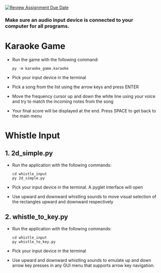 [![Review Assignment Due Date](https://classroom.github.com/assets/deadline-readme-button-22041afd0340ce965d47ae6ef1cefeee28c7c493a6346c4f15d667ab976d596c.svg)](https://classroom.github.com/a/Vd0qjMAQ)

### Make sure an audio input device is connected to your computer for all programs.

# Karaoke Game
- Run the game with the following command:

    ```
    py -m karaoke_game.karaoke
    ```

- Pick your input device in the terminal
- Pick a song from the list using the arrow keys and press ENTER
- Move the frequency cursor up and down the white line using your voice and try to match the incoming notes from the song
- Your final score will be displayed at the end. Press SPACE to get back to the main menu

# Whistle Input
## 1. 2d_simple.py
- Run the application with the following commands:

    ```
    cd whistle_input
    py 2d_simple.py
    ```

- Pick your input device in the terminal. A pyglet interface will open
- Use upward and downward whistling sounds to move visual selection of the rectangles upward and downward respectively

## 2. whistle_to_key.py
- Run the application with the following commands:

    ```
    cd whistle_input
    py whistle_to_key.py
    ```

- Pick your input device in the terminal
- Use upward and downward whistling sounds to emulate up and down arrow key presses in any GUI menu that supports arrow key navigation.